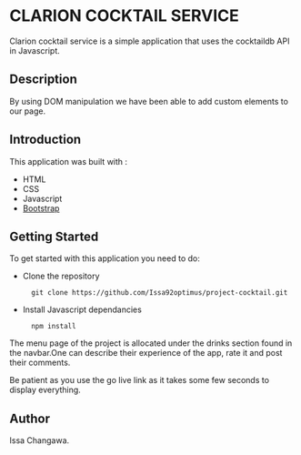 # CLARION COCKTAIL SERVICE
Clarion cocktail service is a simple application that uses the cocktaildb API in Javascript.

## Description
By using DOM manipulation we have been able to add custom elements to our page.

## Introduction
This application was built with :

- HTML
- CSS
- Javascript
- [Bootstrap](https://getbootstrap.com)

## Getting Started
To get started with this application you need to do:

- Clone the repository

        git clone https://github.com/Issa92optimus/project-cocktail.git

- Install Javascript dependancies

        npm install

The menu page of the project is allocated under the drinks section found in the navbar.One can describe their experience of the app, rate it and post their comments.

Be patient as you use the go live link as it takes some few seconds to display everything.

## Author
Issa Changawa.